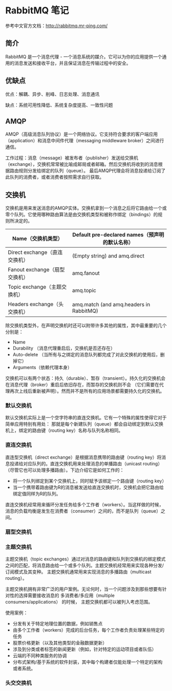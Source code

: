 # RabbitMQ 笔记

参考中文官方文档：http://rabbitmq.mr-ping.com/

## 简介

RabbitMQ 是一个消息代理 - 一个消息系统的媒介。它可以为你的应用提供一个通用的消息发送和接收平台，并且保证消息在传输过程中的安全。

## 优缺点

优点：解耦、异步、削峰、日志处理、消息通讯

缺点：系统可用性降低、系统复杂度提高、一致性问题


## AMQP

AMQP（高级消息队列协议）是一个网络协议。它支持符合要求的客户端应用（application）和消息中间件代理（messaging middleware broker）之间进行通信。

工作过程：消息（message）被发布者（publisher）发送给交换机（exchange），交换机常常被比喻成邮局或者邮箱。然后交换机将收到的消息根据路由规则分发给绑定的队列（queue）。
最后AMQP代理会将消息投递给订阅了此队列的消费者，或者消费者按照需求自行获取。


## 交换机

交换机是用来发送消息的AMQP实体。交换机拿到一个消息之后将它路由给一个或零个队列。它使用哪种路由算法是由交换机类型和被称作绑定（bindings）的规则所决定的。


Name（交换机类型）| Default pre-declared names（预声明的默认名称）
 --- | --- 
Direct exchange（直连交换机）|  	(Empty string) and amq.direct
Fanout exchange（扇型交换机）| 	amq.fanout
Topic exchange（主题交换机） |    amq.topic
Headers exchange（头交换机） |    amq.match (and amq.headers in RabbitMQ)


除交换机类型外，在声明交换机时还可以附带许多其他的属性，其中最重要的几个分别是：

* Name
* Durability （消息代理重启后，交换机是否还存在）
* Auto-delete （当所有与之绑定的消息队列都完成了对此交换机的使用后，删掉它）
* Arguments（依赖代理本身）

交换机可以有两个状态：持久（durable）、暂存（transient）。持久化的交换机会在消息代理（broker）重启后依旧存在，而暂存的交换机则不会
（它们需要在代理再次上线后重新被声明）。然而并不是所有的应用场景都需要持久化的交换机。

### 默认交换机

默认交换机实际上是一个空字符串的直连交换机。它有一个特殊的属性使得它对于简单应用特别有用处：
那就是每个新建队列（queue）都会自动绑定到默认交换机上，绑定的路由键（routing key）名称与队列名称相同。

### 直连交换机

直连型交换机（direct exchange）是根据消息携带的路由键（routing key）将消息投递给对应队列的。直连交换机用来处理消息的单播路由（unicast routing）
（尽管它也可以处理多播路由）。下边介绍它是如何工作的：

* 将一个队列绑定到某个交换机上，同时赋予该绑定一个路由键（routing key）
* 当一个携带着路由键为R的消息被发送给直连交换机时，交换机会把它路由给绑定值同样为R的队列。

直连交换机经常用来循环分发任务给多个工作者（workers）。当这样做的时候，
消息的负载均衡是发生在消费者（consumer）之间的，而不是队列（queue）之间。


### 扇型交换机

### 主题交换机

主题交换机（topic exchanges）通过对消息的路由键和队列到交换机的绑定模式之间的匹配，将消息路由给一个或多个队列。主题交换机经常用来实现各种分发/订阅模式及其变种。
主题交换机通常用来实现消息的多播路由（multicast routing）。

主题交换机拥有非常广泛的用户案例。无论何时，当一个问题涉及到那些想要有针对性的选择需要接收消息的 多消费者/多应用（multiple consumers/applications） 的时候，
主题交换机都可以被列入考虑范围。

使用案例：

* 分发有关于特定地理位置的数据，例如销售点
* 由多个工作者（workers）完成的后台任务，每个工作者负责处理某些特定的任务
* 股票价格更新（以及其他类型的金融数据更新）
* 涉及到分类或者标签的新闻更新（例如，针对特定的运动项目或者队伍）
* 云端的不同种类服务的协调
* 分布式架构/基于系统的软件封装，其中每个构建者仅能处理一个特定的架构或者系统。

### 头交交换机